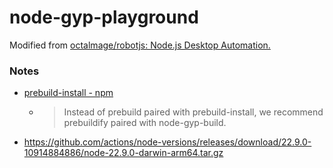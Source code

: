 node-gyp-playground
===================
Modified from [octalmage/robotjs: Node.js Desktop Automation.](https://github.com/octalmage/robotjs)

### Notes
- [prebuild-install - npm](https://www.npmjs.com/package/prebuild-install)
  - > Instead of prebuild paired with prebuild-install, we recommend prebuildify paired with node-gyp-build.
- https://github.com/actions/node-versions/releases/download/22.9.0-10914884886/node-22.9.0-darwin-arm64.tar.gz
